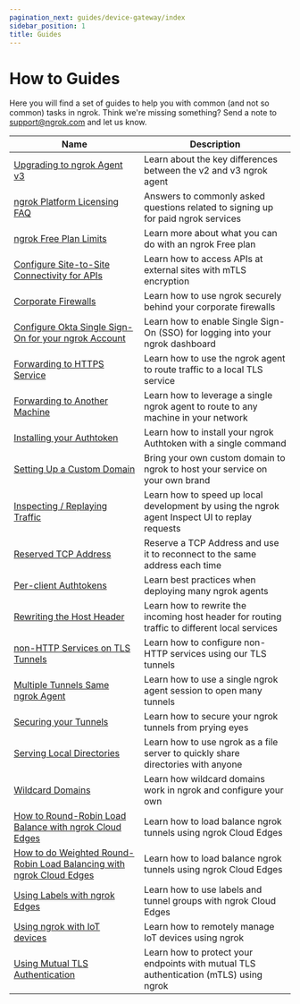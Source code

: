 ```yaml
---
pagination_next: guides/device-gateway/index
sidebar_position: 1
title: Guides
---
```


# How to Guides

Here you will find a set of guides to help you with common (and not so common) tasks in ngrok. Think we're missing something? Send a note to [support@ngrok.com](mailto:support@ngrok.com) and let us know.

| Name                                                                                                                                     | Description                                                                                    |
| ---------------------------------------------------------------------------------------------------------------------------------------- | ---------------------------------------------------------------------------------------------- |
| [Upgrading to ngrok Agent v3](/guides/upgrade-v2-v3)                                                                                     | Learn about the key differences between the v2 and v3 ngrok agent                              |
| [ngrok Platform Licensing FAQ](/guides/licensing)                                                                                        | Answers to commonly asked questions related to signing up for paid ngrok services              |
| [ngrok Free Plan Limits](/guides/limits)                                                                                                 | Learn more about what you can do with an ngrok Free plan                                       |
| [Configure Site-to-Site Connectivity for APIs](/guides/site-to-site-apis)                                                                | Learn how to access APIs at external sites with mTLS encryption                                |
| [Corporate Firewalls](/guides/running-behind-firewalls)                                                                                  | Learn how to use ngrok securely behind your corporate firewalls                                |
| [Configure Okta Single Sign-On for your ngrok Account](/guides/dashboard-sso-okta-setup)                                                 | Learn how to enable Single Sign-On (SSO) for logging into your ngrok dashboard                 |
| [Forwarding to HTTPS Service](/http/#upstream-https-servers)                                                                             | Learn how to use the ngrok agent to route traffic to a local TLS service                       |
| [Forwarding to Another Machine](/http/#forward-to-non-local)                                                                             | Learn how to leverage a single ngrok agent to route to any machine in your network             |
| [Installing your Authtoken](/agent/#authtokens)                                                                                          | Learn how to install your ngrok Authtoken with a single command                                |
| [Setting Up a Custom Domain](/guides/how-to-set-up-a-custom-domain)                                                                      | Bring your own custom domain to ngrok to host your service on your own brand                   |
| [Inspecting / Replaying Traffic](/agent/web-inspection-interface)                                                                        | Learn how to speed up local development by using the ngrok agent Inspect UI to replay requests |
| [Reserved TCP Address](/tcp/#fixed-address)                                                                                              | Reserve a TCP Address and use it to reconnect to the same address each time                    |
| [Per-client Authtokens](/agent/#authtokens)                                                                                              | Learn best practices when deploying many ngrok agents                                          |
| [Rewriting the Host Header](/http/#rewrite-host-header)                                                                                  | Learn how to rewrite the incoming host header for routing traffic to different local services  |
| [non-HTTP Services on TLS Tunnels](/tls/)                                                                                                | Learn how to configure non-HTTP services using our TLS tunnels                                 |
| [Multiple Tunnels Same ngrok Agent](/agent/config#tunnel-configurations)                                                                 | Learn how to use a single ngrok agent session to open many tunnels                             |
| [Securing your Tunnels](/guides/securing-your-tunnels)                                                                                   | Learn how to secure your ngrok tunnels from prying eyes                                        |
| [Serving Local Directories](/http/#file-serving)                                                                                         | Learn how to use ngrok as a file server to quickly share directories with anyone               |
| [Wildcard Domains](/network-edge/domains-and-tcp-addresses#wildcard-domains)                                                             | Learn how wildcard domains work in ngrok and configure your own                                |
| [How to Round-Robin Load Balance with ngrok Cloud Edges](/guides/how-to-round-robin-load-balance-with-ngrok-cloud-edges)                 | Learn how to load balance ngrok tunnels using ngrok Cloud Edges                                |
| [How to do Weighted Round-Robin Load Balancing with ngrok Cloud Edges](/guides/how-to-do-weighted-load-balancing-with-ngrok-cloud-edges) | Learn how to load balance ngrok tunnels using ngrok Cloud Edges                                |
| [Using Labels with ngrok Edges](/guides/using-labels-within-ngrok)                                                                       | Learn how to use labels and tunnel groups with ngrok Cloud Edges                               |
| [Using ngrok with IoT devices](/guides/device-gateway)                                                                                   | Learn how to remotely manage IoT devices using ngrok                                           |
| [Using Mutual TLS Authentication](/guides/using-tls-mutual-authentication)                                                               | Learn how to protect your endpoints with mutual TLS authentication (mTLS) using ngrok          |
